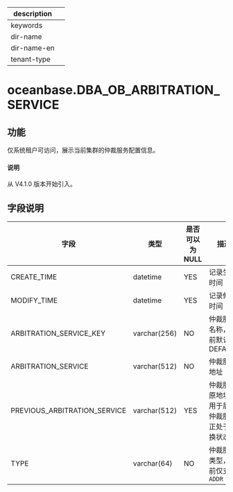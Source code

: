 |description||
|---|---|
|keywords||
|dir-name||
|dir-name-en||
|tenant-type||

# oceanbase.DBA_OB_ARBITRATION_SERVICE

## 功能

仅系统租户可访问，展示当前集群的仲裁服务配置信息。

<main id="notice" type='explain'>
  <h4>说明</h4>
  <p>从 V4.1.0 版本开始引入。</p>
</main>

## 字段说明

| 字段 | 类型 | 是否可以为 NULL | 描述 |
| --- | --- | --- | --- |
| CREATE_TIME | datetime | YES | 记录生成时间 |
| MODIFY_TIME | datetime | YES | 记录修改时间 |
| ARBITRATION_SERVICE_KEY | varchar(256) | NO | 仲裁服务名称，当前默认为 DEFAULT |
| ARBITRATION_SERVICE | varchar(512) | NO | 仲裁服务地址 |
| PREVIOUS_ARBITRATION_SERVICE | varchar(512) | YES | 仲裁服务原地址，用于展示仲裁服务正处于替换状态 |
| TYPE | varchar(64) | NO | 仲裁服务类型，当前仅支持 `ADDR` |
